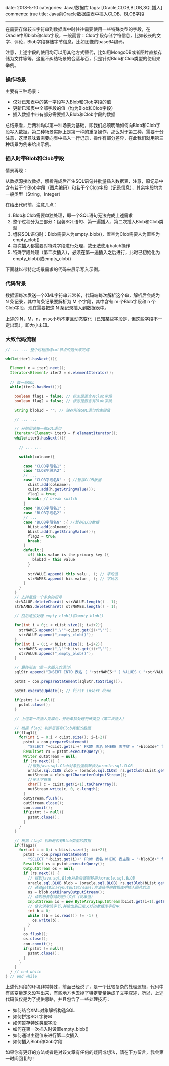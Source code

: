 ﻿date: 2018-5-10
categories: Java/数据库
tags: [Oracle,CLOB,BLOB,SQL插入]
comments: true
title: Java向Oracle数据库表中插入CLOB、BLOB字段

---


在需要存储较长字符串到数据库中时往往需要使用一些特殊类型的字段，在Oracle中即blob和clob字段，一般而言：Clob字段存储字符信息，比如较长的文字、评论，Blob字段存储字节信息，比如图像的base64编码。

注意，上述字段的使用均可以用其他方式替代，比如用MongoDB或者图片直接存储为文件等等，这里不纠结场景的合适与否，只是针对Blob和Clob类型的使用来举例。

### 操作场景

主要有三种场景：

- 仅对已知表中的某一字段写入Blob和Clob字段的值
- 更新已知表中全部字段的值（均为Blob和Clob字段）
- 插入数据中带有部分需要插入Blob和Clob字段的数据

总结来看，后两种均以第一种场景为基础，即我们必须明确如何向Blob和Clob字段写入数据。第二种场景实际上是第一种的重复操作，那么对于第三种，需要十分注意，这里意味着需要向表中插入一行记录，操作有部分差异，在此我们就用第三种场景为例来给出示例。

### 插入时带Blob和Clob字段

情景再现：

从数据源接收数据，解析完成后产生SQL语句并批量插入数据表，注意，原记录中含有若干个Blob字段（图片编码）和若干个Clob字段（记录信息），其余字段均为一般类型（String，Integer）

在给出代码前，注意几点：

1. Blob和Clob需要单独处理，即一个SQL语句无法完成上述需求
2. 整个过程分为三部分：组装SQL语句、第一遍插入、第二次插入Blob和Clob类型
3. 组装SQL语句时：Blob需要人为empty_blob()，置空为Clob需要人为置空为empty_clob()
4. 每次插入都需要对特殊字段进行处理，故无法使用batch操作
5. 特殊字段处理（第二次插入），必须在第一遍插入之后进行，此时已初始化为empty_blob()或empty_clob()

下面就以带特定场景需求的代码来展示写入示例。

### 代码背景

数据源每次发送一个XML字符串非常长，代码端每次解析这个串，解析后会成为 N 条记录，其中每条记录要解析为 M 个字段，其中含有 m 个Blob字段和 n 个Clob字段，现在需要把这 N 条记录插入到数据表中。

上述的 N，M，n，m 大小均不定且动态变化（已知某些字段是，但这些字段不一定出现），即大小未知。

### 大致代码流程

```java
// ... ... 整个过程围绕xml节点的迭代来完成

while(iter1.hasNext()){  

  Element e = iter1.next();  
  Iterator<Element> iter2 = e.elementIterator(); 
    
  // 每一条SQL
  while(iter2.hasNext()){   
    	
    boolean flag1 = false; // 标志是否含有Clob字段
    boolean flag2 = false; // 标志是否含有Blob字段
    
    String blobId = "";	// 储存所在SQL语句的主键值
    
    // ... ...

    // 开始组装每一条SQL语句
    Iterator<Element> iter3 = f.elementIterator();  
    while(iter3.hasNext()){  
 
      // ... ...

      switch(colname){
	  
	    case "CLOB字段名1" :
	    case "CLOB字段名2" :	
	    // ... 	
	    case "CLOB字段名N" : { //暂存CLOB数据 
	      cList.add(colname);
	      cList.add(h.getStringValue());
	      flag1 = true;
	      break; // break switch
	    }
	    case "BLOB字段名1" :
	    case "BLOB字段名2" :
	    // ...
	    case "BLOB字段名N" :{ //暂存BLOB数据 
	      bList.add(colname);
	      bList.add(h.getStringValue());
	      flag2 = true;
	      break;
	    }
	    default:{
	      if( this value is the primary key ){
	        blobId = this value
	      }    
	
	      strVALUE.append( this valu , ); // 字段值
	      strNAMES.append( his value , ); // 字段名   
        }
      }
    }
    // 去掉最后一个多余的逗号
    strVALUE.deleteCharAt( strVALUE.length() - 1);
    strNAMES.deleteCharAt( strNAMES.length() - 1);
    	
    // 然后追加处理 empty_clob()和empty_blob()
    	
    for(int i = 0;i < cList.size(); i=i+2){
      strNAMES.append(",\""+cList.get(i)+"\"");
      strVALUE.append(",empty_clob()");
    }
    for(int i = 0;i < bList.size(); i=i+2){
      strNAMES.append(",\""+bList.get(i)+"\"");
      strVALUE.append(",empty_blob()");
    }
    	
    // 最终形态（第一次插入的语句）
    sqlStr.append("INSERT INTO 表名 ( "+strNAMES+" ) VALUES ( "+strVALUE+" )");
        	
    pstmt = con.prepareStatement(sqlStr.toString());

    pstmt.executeUpdate(); // first insert done
        
    if(pstmt != null){
      pstmt.close();
    }
        	
    // 上述第一次插入完成后，开始单独处理特殊类型（第二次插入）
        
    // 根据 flag1 判断是否有Clob类型的数据
    if(flag1){
      for(int i = 0;i < cList.size(); i=i+2){
        pstmt = con.prepareStatement(
          "SELECT "+cList.get(i)+" FROM 表名 WHERE 表主键 = "+blobId+" for update");
        ResultSet rs = pstmt.executeQuery();
        Writer outStream = null;
        if (rs.next()) {  
          //得到java.sql.Clob对象后强制转换为oracle.sql.CLOB  
          oracle.sql.CLOB clob = (oracle.sql.CLOB) rs.getClob(cList.get(i));  
          outStream = clob.getCharacterOutputStream();  
          //传入字符串
          char[] c = cList.get(i+1).toCharArray();  
          outStream.write(c, 0, c.length);  
        }  
        outStream.flush();  
        outStream.close();  
        con.commit(); 
        if(pstmt != null){
          pstmt.close();
        }
      }
    }
        
    // 根据 flag1 判断是否有Blob类型的数据
    if(flag2){
      for(int i = 0;i < bList.size(); i=i+2){
        pstmt = con.prepareStatement(
          "SELECT "+bList.get(i)+" FROM 表名 WHERE 表主键 = "+blobId+" for update" );
        ResultSet rs = pstmt.executeQuery();
        OutputStream os = null;
        if (rs.next()) {  
          // 得到java.sql.Blob对象后强制转换为oracle.sql.BLOB  
          oracle.sql.BLOB blob = (oracle.sql.BLOB) rs.getBlob(bList.get(i));  
          // 通过getBinaryOutputStream()方法获得向数据库中插入图片的流
          os = blob.getBinaryOutputStream();  
          // 读取想要存储的图片文件（或串值） 
          InputStream is = new ByteArrayInputStream(bList.get(i+1).getBytes());
          // 依次读取流字节,并输出到已定义好的数据库字段中.  
          int b = 0;  
          while ((b = is.read()) != -1) {  
            os.write(b);  
          }  
        }  
        os.flush();  
        os.close();  
        con.commit(); 
        if(pstmt != null){
          pstmt.close();
        }
      }
    }
  } // end while 
} // end while 
```

上述代码段的环境非常特殊，前面已经说了，是一个比较复杂的处理逻辑，代码中有些变量定义没写出来，有些地方也去掉了特定变量换成了文字叙述，所以，上述代码仅仅是为了提供思路，并且包含了一些处理技巧：

- 如何结合XML对象解析构造SQL
- 如何拼接SQL字符串
- 如何暂存特殊类型字段
- 如何在第一次插入时设置empty_blob()
- 如何通过主键值来进行第二次插入
- 如何插入Blob和Clob字段

如果你有更好的方法或者是对该文章有任何的疑问或想法，请在下方留言，我会第一时间回复的！
